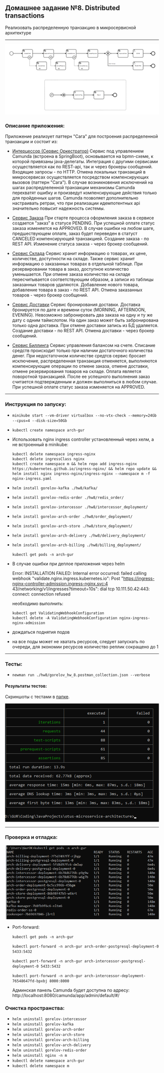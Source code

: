 ## Домашнее задание №8. Distributed transactions

Реализовать распределенную транзакцию в микросервисной архитектуре

---
![img.png](img.png)

### Описание приложения:
Приложение реализует паттерн "Сага" для построения распределенной транзакции и состоит из:
- [Интерцессор (Сервис Оркестратор)](https://github.com/GUR-ok/arch-intercessor)
  Сервис под управлением Camunda (встроена в SpringBoot), основывается на bpmn-схеме, 
  к которой привязаны java-делегаты. Интеграция с другими сервисами осуществляется как по REST-api, 
  так и через брокеры сообщений. Входящие запросы - по HTTP.
  Отмена локальных транзакций в микросервисах осуществляется посредством компенсирующих вызовов (паттерн "Сага").
  В случае возникновения исключений на шагах распредлеленной транзакции механизмы Camunda перехватят ошибку и 
  произведут компенсирующие действия только для пройденных шагов.
  Camunda позволяет дополнительно настраивать ретраи, что при реализации идемпотентных api значительно повысит надежность системы.

- [Сервис Заказа](https://github.com/GUR-ok/arch-order)
  При старте процесса оформления заказа в сервисе создается "заказ" в статусе PENDING.
  При успешной оплате статус заказа изменяется на APPROVED.
  В случае ошибки на любом шаге, предшествующем оплате, заказ будет переведен в статуст CANCELED компенсирующей транзакцией.
  Создание заказа - по REST API. Изменение статуса заказа - через брокер сообщений.

- [Сервис Склада](https://github.com/GUR-ok/arch-store)
  Сервис хранит информацию о товарах, их цене, количестве, доступности на складе.
  Также сервис хранит информацию о заказанных товарах в отдельной таблице. При резервировании товара в заказ, доступное количество уменьшается.
  При отмене заказа количество на складе пересчитывается соответствующим образом, а записи из таблицы заказанных товаров удаляются.
  Добавление нового товара, добавление товара в заказ - по REST API. Отмена заказанных товаров - через брокер сообщений.
  
- [Сервис Доставки](https://github.com/GUR-ok/arch-delivery)
  Сервис бронирования доставки. Доставка бронируется по дате и времени суток (MORNING, AFTERNOON, EVENING).
  Невозможно забронировать два заказа на одну и ту же дату с одним таймслотом.
  На один заказ может быть забронирована только одна доставка. При отмене доставки запись из БД удаляется.
  Создание доставки - по REST API. Отмена доставки - через брокер сообщений.
  
- [Сервис Биллинга](https://github.com/GUR-ok/arch-billing)
  Сервис управления балансом на счете. Списание средств происходит только при наличии достаточного количества денег.
  При недостаточном количестве средтсв сервис бросает исключение, распределенная транзакция отменяется,
  выполняются компенсирующие операции по отмене заказа, отмене доставки, отмене резервирования товаров на складе.
  Оплата является поворотной транзакцией. После ее успешного выполнения заказ считается подтвержденным и должен выполниться в любом случае.
  При успешной оплате статус заказа изменяется на APPROVED.

---

### Инструкция по запуску:
- `minikube start --vm-driver virtualbox --no-vtx-check --memory=24Gb --cpus=4 --disk-size=50Gb`
- `kubectl create namespace arch-gur`
- Использовать nginx ingress controller установленный через хелм, а не встроенный в minikube:

  ```
  kubectl delete namespace ingress-nginx
  kubectl delete ingressClass nginx
  kubectl create namespace m && helm repo add ingress-nginx https://kubernetes.github.io/ingress-nginx/ && helm repo update && helm install nginx ingress-nginx/ingress-nginx --namespace m -f nginx-ingress.yaml
  ```
  
- `helm install gorelov-kafka ./hw8/kafka/`
- `helm install gorelov-redis-order ./hw8/redis_order/`  
- `helm install gorelov-intercessor ./hw8/intercessor_deployment/`
- `helm install gorelov-arch-order ./hw8/order_deployment/`
- `helm install gorelov-arch-store ./hw8/store_deployment/`
- `helm install gorelov-arch-delivery ./hw8/delivery_deployment/`
- `helm install gorelov-arch-billing ./hw8/billing_deployment/`

  `kubectl get pods -n arch-gur`
- В случае ошибки при деплое приложения через helm

  Error: INSTALLATION FAILED: Internal error occurred: failed calling webhook "validate.nginx.ingress.kubernetes.io": Post "https://ingress-nginx-controller-admission.ingress-nginx.svc:4
  43/networking/v1/ingresses?timeout=10s": dial tcp 10.111.50.42:443: connect: connection refused

  необходимо выполнить:
    ```
    kubectl get ValidatingWebhookConfiguration
    kubectl delete -A ValidatingWebhookConfiguration nginx-ingress-nginx-admission
    ```  
- дождаться поднятия подов
- на все поды может не хватать ресурсов, следует запускать по очереди, для экономии ресурсов количество реплик сокращено до 1

---

### Тесты:

- `newman run ./hw8/gorelov_hw_8.postman_collection.json --verbose`

#### Результаты тестов:

 Скриншоты с тестами в [папке](./screenshots).

![img_3.png](img_3.png)

---

### Проверка и отладка:
![img_1.png](img_1.png)

- Port-forward:
  
  `kubectl get pods -n arch-gur`

  `kubectl port-forward -n arch-gur arch-order-postgresql-deployment-0 5433:5432`
  
  `kubectl port-forward -n arch-gur arch-intercessor-postgresql-deployment-0 5433:5432`
  
  `kubectl port-forward -n arch-gur arch-intercessor-deployment-76548647fd-bpxbj 8000:8000`

  Админская панель Camunda будет доступна по адресу: http://localhost:8080/camunda/app/admin/default/#/
  
   
### Очистка пространства:

- `helm uninstall gorelov-intercessor`
- `helm uninstall gorelov-kafka`
- `helm uninstall gorelov-arch-order`
- `helm uninstall gorelov-arch-store`
- `helm uninstall gorelov-arch-billing`
- `helm uninstall gorelov-arch-delivery`
- `helm uninstall gorelov-redis-order`
- `helm uninstall nginx -n m`
- `kubectl delete namespace arch-gur`
- `kubectl delete namespace m`